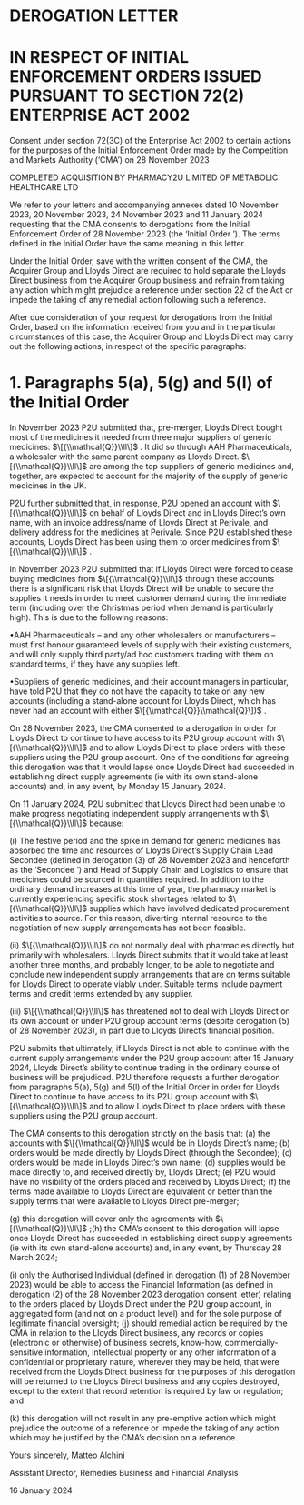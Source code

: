 # DEROGATION LETTER

# IN RESPECT OF INITIAL ENFORCEMENT ORDERS ISSUED PURSUANT TO SECTION 72(2) ENTERPRISE ACT 2002

Consent under section 72(3C) of the Enterprise Act 2002 to certain actions for the purposes of the Initial Enforcement Order made by the Competition and Markets Authority (‘CMA’) on 28 November 2023

COMPLETED ACQUISITION BY PHARMACY2U LIMITED OF METABOLIC HEALTHCARE LTD

We refer to your letters and accompanying annexes dated 10 November 2023, 20 November 2023, 24 November 2023 and 11 January 2024 requesting that the CMA consents to derogations from the Initial Enforcement Order of 28 November 2023 (the ‘Initial Order ’). The terms defined in the Initial Order have the same meaning in this letter.

Under the Initial Order, save with the written consent of the CMA, the Acquirer Group and Lloyds Direct are required to hold separate the Lloyds Direct business from the Acquirer Group business and refrain from taking any action which might prejudice a reference under section 22 of the Act or impede the taking of any remedial action following such a reference.

After due consideration of your request for derogations from the Initial Order, based on the information received from you and in the particular circumstances of this case, the Acquirer Group and Lloyds Direct may carry out the following actions, in respect of the specific paragraphs:

# 1\. Paragraphs 5(a), 5(g) and 5(l) of the Initial Order

In November 2023 P2U submitted that, pre-merger, Lloyds Direct bought most of the medicines it needed from three major suppliers of generic medicines: $\[{\\mathcal{Q}}\\ll\]$ . It did so through AAH Pharmaceuticals, a wholesaler with the same parent company as Lloyds Direct. $\[{\\mathcal{Q}}\\ll\]$ are among the top suppliers of generic medicines and, together, are expected to account for the majority of the supply of generic medicines in the UK.

P2U further submitted that, in response, P2U opened an account with $\[{\\mathcal{Q}}\\ll\]$ on behalf of Lloyds Direct and in Lloyds Direct’s own name, with an invoice address/name of Lloyds Direct at Perivale, and delivery address for the medicines at Perivale. Since P2U established these accounts, Lloyds Direct has been using them to order medicines from $\[{\\mathcal{Q}}\\ll\]$ .

In November 2023 P2U submitted that if Lloyds Direct were forced to cease buying medicines from $\[{\\mathcal{Q}}\\ll\]$ through these accounts there is a significant risk that Lloyds Direct will be unable to secure the supplies it needs in order to meet customer demand during the immediate term (including over the Christmas period when demand is particularly high). This is due to the following reasons:

•AAH Pharmaceuticals – and any other wholesalers or manufacturers – must first honour guaranteed levels of supply with their existing customers, and will only supply third party/ad hoc customers trading with them on standard terms, if they have any supplies left.

•Suppliers of generic medicines, and their account managers in particular, have told P2U that they do not have the capacity to take on any new accounts (including a stand-alone account for Lloyds Direct, which has never had an account with either $\[{\\mathcal{Q}}\\mathcal{Q}\])$ .

On 28 November 2023, the CMA consented to a derogation in order for Lloyds Direct to continue to have access to its P2U group account with $\[{\\mathcal{Q}}\\ll\]$ and to allow Lloyds Direct to place orders with these suppliers using the P2U group account. One of the conditions for agreeing this derogation was that it would lapse once Lloyds Direct had succeeded in establishing direct supply agreements (ie with its own stand-alone accounts) and, in any event, by Monday 15 January 2024.

On 11 January 2024, P2U submitted that Lloyds Direct had been unable to make progress negotiating independent supply arrangements with $\[{\\mathcal{Q}}\\ll\]$ because:

(i) The festive period and the spike in demand for generic medicines has absorbed the time and resources of Lloyds Direct’s Supply Chain Lead Secondee (defined in derogation (3) of 28 November 2023 and henceforth as the ‘Secondee ’) and Head of Supply Chain and Logistics to ensure that medicines could be sourced in quantities required. In addition to the ordinary demand increases at this time of year, the pharmacy market is currently experiencing specific stock shortages related to $\[{\\mathcal{Q}}\\ll\]$ supplies which have involved dedicated procurement activities to source. For this reason, diverting internal resource to the negotiation of new supply arrangements has not been feasible.

(ii) $\[{\\mathcal{Q}}\\ll\]$ do not normally deal with pharmacies directly but primarily with wholesalers. Lloyds Direct submits that it would take at least another three months, and probably longer, to be able to negotiate and conclude new independent supply arrangements that are on terms suitable for Lloyds Direct to operate viably under. Suitable terms include payment terms and credit terms extended by any supplier.

(iii) $\[{\\mathcal{Q}}\\ll\]$ has threatened not to deal with Lloyds Direct on its own account or under P2U group account terms (despite derogation (5) of 28 November 2023), in part due to Lloyds Direct’s financial position.

P2U submits that ultimately, if Lloyds Direct is not able to continue with the current supply arrangements under the P2U group account after 15 January 2024, Lloyds Direct’s ability to continue trading in the ordinary course of business will be prejudiced. P2U therefore requests a further derogation from paragraphs 5(a), 5(g) and 5(l) of the Initial Order in order for Lloyds Direct to continue to have access to its P2U group account with $\[{\\mathcal{Q}}\\ll\]$ and to allow Lloyds Direct to place orders with these suppliers using the P2U group account.

The CMA consents to this derogation strictly on the basis that: (a) the accounts with $\[{\\mathcal{Q}}\\ll\]$ would be in Lloyds Direct’s name; (b) orders would be made directly by Lloyds Direct (through the Secondee); (c) orders would be made in Lloyds Direct’s own name; (d) supplies would be made directly to, and received directly by, Lloyds Direct; (e) P2U would have no visibility of the orders placed and received by Lloyds Direct; (f) the terms made available to Lloyds Direct are equivalent or better than the supply terms that were available to Lloyds Direct pre-merger;

(g) this derogation will cover only the agreements with $\[{\\mathcal{Q}}\\ll\]$ ;(h) the CMA’s consent to this derogation will lapse once Lloyds Direct has succeeded in establishing direct supply agreements (ie with its own stand-alone accounts) and, in any event, by Thursday 28 March 2024;

(i) only the Authorised Individual (defined in derogation (1) of 28 November 2023) would be able to access the Financial Information (as defined in derogation (2) of the 28 November 2023 derogation consent letter) relating to the orders placed by Lloyds Direct under the P2U group account, in aggregated form (and not on a product level) and for the sole purpose of legitimate financial oversight; (j) should remedial action be required by the CMA in relation to the Lloyds Direct business, any records or copies (electronic or otherwise) of business secrets, know-how, commercially-sensitive information, intellectual property or any other information of a confidential or proprietary nature, wherever they may be held, that were received from the Lloyds Direct business for the purposes of this derogation will be returned to the Lloyds Direct business and any copies destroyed, except to the extent that record retention is required by law or regulation; and

(k) this derogation will not result in any pre-emptive action which might prejudice the outcome of a reference or impede the taking of any action which may be justified by the CMA’s decision on a reference.

Yours sincerely, Matteo Alchini

Assistant Director, Remedies Business and Financial Analysis

16 January 2024